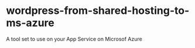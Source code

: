# wordpress-from-shared-hosting-to-ms-azure
A tool set to use on your App Service on Microsof Azure
